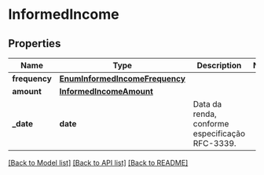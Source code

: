 # InformedIncome

## Properties
Name | Type | Description | Notes
------------ | ------------- | ------------- | -------------
**frequency** | [**EnumInformedIncomeFrequency**](EnumInformedIncomeFrequency.md) |  | 
**amount** | [**InformedIncomeAmount**](InformedIncomeAmount.md) |  | 
**_date** | **date** | Data da renda, conforme especificação RFC-3339. | 

[[Back to Model list]](../README.md#documentation-for-models) [[Back to API list]](../README.md#documentation-for-api-endpoints) [[Back to README]](../README.md)

